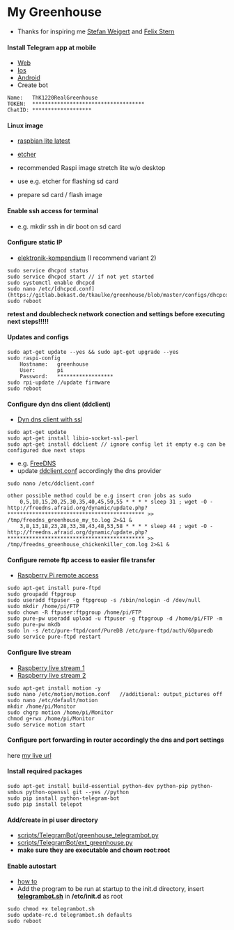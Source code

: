 # My Greenhouse
*   Thanks for inspiring me [Stefan Weigert](https://www.stefan-weigert.de/php_loader/raspi.php) and [Felix Stern](https://tutorials-raspberrypi.de/automatisches-raspberry-pi-gewaechshaus-selber-bauen/)

	
#### Install Telegram app at mobile
*   [Web](https://telegram.org/)
*   [Ios](https://itunes.apple.com/de/app/telegram-messenger/id686449807?mt=8)
*   [Android](https://play.google.com/store/apps/details?id=org.telegram.messenger&hl=de)
*   Create bot
```
Name: 	ThK1220RealGreenhouse
TOKEN: 	************************************
ChatID:	*******************
```


#### Linux image
*   [raspbian lite latest](https://downloads.raspberrypi.org/raspbian_lite_latest)
*   [etcher](https://etcher.io/?ref=etcher_footer)

*   recommended Raspi image stretch lite w/o desktop
*   use e.g. etcher for flashing sd card
*   prepare sd card / flash image


#### Enable ssh access for terminal
*   e.g. mkdir ssh in dir boot on sd card

			
#### Configure static IP
*  [elektronik-kompendium](https://www.elektronik-kompendium.de/sites/raspberry-pi/1912151.htm) (I recommend variant 2)
```
sudo service dhcpcd status 
sudo service dhcpcd start // if not yet started 
sudo systemctl enable dhcpcd 
sudo nano /etc/[dhcpcd.conf](https://gitlab.bekast.de/tkaulke/greenhouse/blob/master/configs/dhcpcd.conf)
sudo reboot
```
			
**retest and doublecheck network conection and settings before executing next steps!!!!!**


#### Updates and configs
```
sudo apt-get update --yes && sudo apt-get upgrade --yes
sudo raspi-config
    Hostname:	greenhouse
    User:		pi
    Password:	******************
sudo rpi-update //update firmware
sudo reboot
```

	
#### Configure dyn dns client (ddclient)
*   [Dyn dns client with ssl](https://hexaju.wordpress.com/2013/03/20/raspberry-pi-as-dyndns-client-with-ssl/)
```
sudo apt-get update
sudo apt-get install libio-socket-ssl-perl
sudo apt-get install ddclient // ignore config let it empty e.g can be configured due next steps
```			
*   e.g. [FreeDNS](http://freedns.afraid.org)
*   update [ddclient.conf](https://gitlab.bekast.de/tkaulke/greenhouse/blob/master/configs/ddclient.conf) accordingly the dns provider
```
sudo nano /etc/ddclient.conf
    
other possible method could be e.g insert cron jobs as sudo
    0,5,10,15,20,25,30,35,40,45,50,55 * * * * sleep 31 ; wget -O - http://freedns.afraid.org/dynamic/update.php?******************************************** >> /tmp/freedns_greenhouse_my_to.log 2>&1 &
    3,8,13,18,23,28,33,38,43,48,53,58 * * * * sleep 44 ; wget -O - http://freedns.afraid.org/dynamic/update.php?******************************************** >> /tmp/freedns_greenhouse_chickenkiller_com.log 2>&1 &
```				


#### Configure remote ftp access to easier file transfer
*   [Raspberry Pi remote access](https://www.raspberrypi.org/documentation/remote-access/ftp.md)
```
sudo apt-get install pure-ftpd
sudo groupadd ftpgroup
sudo useradd ftpuser -g ftpgroup -s /sbin/nologin -d /dev/null
sudo mkdir /home/pi/FTP
sudo chown -R ftpuser:ftpgroup /home/pi/FTP
sudo pure-pw useradd upload -u ftpuser -g ftpgroup -d /home/pi/FTP -m
sudo pure-pw mkdb
sudo ln -s /etc/pure-ftpd/conf/PureDB /etc/pure-ftpd/auth/60puredb 
sudo service pure-ftpd restart
```


#### Configure live stream
*   [Raspberry live stream 1](https://tutorials-raspberrypi.de/raspberry-pi-ueberwachungskamera-livestream-einrichten/)
*   [Raspberry live stream 2](https://www.datenreise.de/raspberry-pi-ueberwachungskamera-livestream/)
```	
sudo apt-get install motion -y
sudo nano /etc/motion/motion.conf   //additional: output_pictures off
sudo nano /etc/default/motion
mkdir /home/pi/Monitor
sudo chgrp motion /home/pi/Monitor
chmod g+rwx /home/pi/Monitor
sudo service motion start
```			


#### Configure port forwarding in router accordingly the dns and port settings
here [my live url](http://greenhouse.my.to:8082/)

					
#### Install required packages
```
sudo apt-get install build-essential python-dev python-pip python-smbus python-openssl git --yes //python
sudo pip install python-telegram-bot
sudo pip install telepot
```	

#### Add/create in pi user directory
*   [scripts/TelegramBot/greenhouse_telegrambot.py](https://gitlab.bekast.de/tkaulke/greenhouse/blob/master/scripts/greenhouse_telegrambot.py)
*   [scripts/TelegramBot/ext_greenhouse.py](https://gitlab.bekast.de/tkaulke/greenhouse/blob/master/scripts/ext_greenhouse.py)
*   **make sure they are executable and chown root:root**
	

#### Enable autostart
*   [how to](https://www.dexterindustries.com/howto/run-a-program-on-your-raspberry-pi-at-startup/#init)
*   Add the program to be run at startup to the init.d directory, insert **[telegrambot.sh](https://gitlab.bekast.de/tkaulke/greenhouse/blob/master/scripts/telegrambot.sh)** in **/etc/init.d** as root
```
sudo chmod +x telegrambot.sh
sudo update-rc.d telegrambot.sh defaults
sudo reboot
```